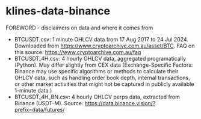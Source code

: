 # klines-data-binance

FOREWORD - disclaimers on data and where it comes from
- BTCUSDT.csv: 1 minute OHLCV data from 17 Aug 2017 to 24 Jul 2024. Downloaded from https://www.cryptoarchive.com.au/asset/BTC. FAQ on this source: https://www.cryptoarchive.com.au/faq
- BTCUSDT_4H.csv: 4 hourly OHLCV data, aggregated programatically (Python). May differ slightly from CEX data (Exchange-Specific Factors: Binance may use specific algorithms or methods to calculate their OHLCV data, such as handling order book depth, internal transactions, or other market activities that might not be captured in publicly available 1-minute data.)
- BTCUSDT_4H_BN.csv: 4 hourly OHLCV perps data, extracted from Binance (USDT-M). Source: https://data.binance.vision/?prefix=data/futures/
